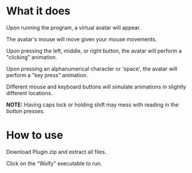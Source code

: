 # What it does
Upon running the program, a virtual avatar will appear.

The avatar's mouse will move given your mouse movements.

Upon pressing the left, middle, or right button, the avatar will perform a "clicking" animation.

Upon pressing an alphanumerical character or 'space', the avatar will perform a "key press" animation.

Different mouse and keyboard buttons will simulate animations in slightly different locations.

**NOTE:** Having caps lock or holding shift may mess with reading in the button presses.

# How to use
Download Plugin.zip and extract all files.

Click on the "Wolfy" executable to run.
